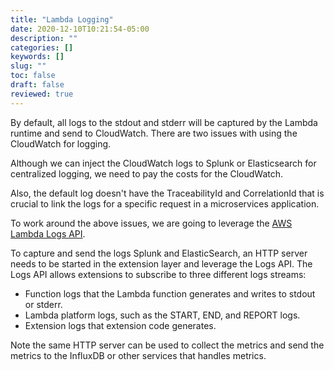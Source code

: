 ```yaml
---
title: "Lambda Logging"
date: 2020-12-10T10:21:54-05:00
description: ""
categories: []
keywords: []
slug: ""
toc: false
draft: false
reviewed: true
---
```


By default, all logs to the stdout and stderr will be captured by the Lambda runtime and send to CloudWatch. There are two issues with using the CloudWatch for logging. 

Although we can inject the CloudWatch logs to Splunk or Elasticsearch for centralized logging, we need to pay the costs for the CloudWatch. 

Also, the default log doesn't have the TraceabilityId and CorrelationId that is crucial to link the logs for a specific request in a microservices application. 

To work around the above issues, we are going to leverage the [AWS Lambda Logs API](https://docs.aws.amazon.com/lambda/latest/dg/runtimes-logs-api.html). 


To capture and send the logs Splunk and ElasticSearch, an HTTP server needs to be started in the extension layer and leverage the Logs API. The Logs API allows extensions to subscribe to three different logs streams:

* Function logs that the Lambda function generates and writes to stdout or stderr.
* Lambda platform logs, such as the START, END, and REPORT logs.
* Extension logs that extension code generates.

Note the same HTTP server can be used to collect the metrics and send the metrics to the InfluxDB or other services that handles metrics.

